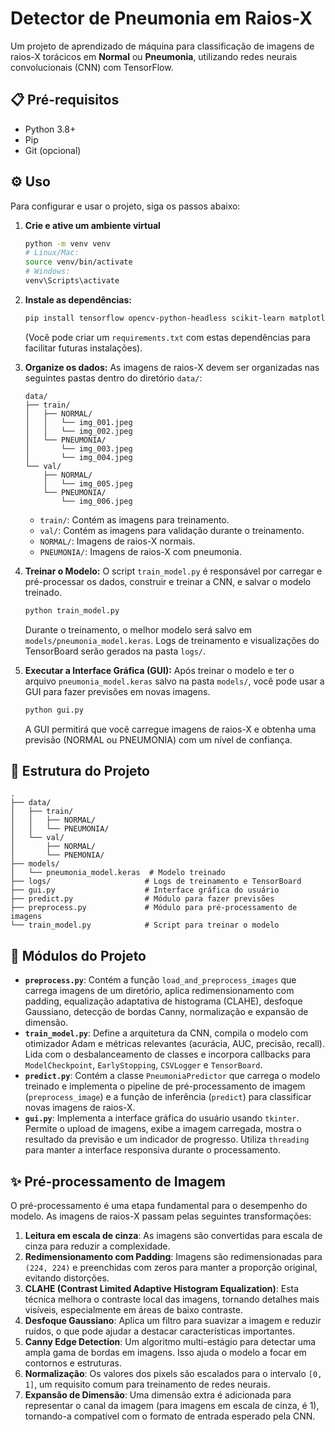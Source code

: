 
# Detector de Pneumonia em Raios-X

Um projeto de aprendizado de máquina para classificação de imagens de raios-X torácicos em **Normal** ou **Pneumonia**, utilizando redes neurais convolucionais (CNN) com TensorFlow.

## 📋 Pré-requisitos

- Python 3.8+
- Pip
- Git (opcional)

## ⚙️ Uso

Para configurar e usar o projeto, siga os passos abaixo:

1.  **Crie e ative um ambiente virtual**
    ```bash
    python -m venv venv
    # Linux/Mac:
    source venv/bin/activate
    # Windows:
    venv\Scripts\activate
    ```

2.  **Instale as dependências:**
    ```bash
    pip install tensorflow opencv-python-headless scikit-learn matplotlib tqdm Pillow
    ```
    (Você pode criar um `requirements.txt` com estas dependências para facilitar futuras instalações).

3.  **Organize os dados:**
    As imagens de raios-X devem ser organizadas nas seguintes pastas dentro do diretório `data/`:

    ```
    data/
    ├── train/
    │   ├── NORMAL/
    │   │   └── img_001.jpeg
    │   │   └── img_002.jpeg
    │   └── PNEUMONIA/
    │       └── img_003.jpeg
    │       └── img_004.jpeg
    └── val/
        ├── NORMAL/
        │   └── img_005.jpeg
        └── PNEUMONIA/
            └── img_006.jpeg
    ```
    - `train/`: Contém as imagens para treinamento.
    - `val/`: Contém as imagens para validação durante o treinamento.
    - `NORMAL/`: Imagens de raios-X normais.
    - `PNEUMONIA/`: Imagens de raios-X com pneumonia.

4.  **Treinar o Modelo:**
    O script `train_model.py` é responsável por carregar e pré-processar os dados, construir e treinar a CNN, e salvar o modelo treinado.
    ```bash
    python train_model.py
    ```
    Durante o treinamento, o melhor modelo será salvo em `models/pneumonia_model.keras`. Logs de treinamento e visualizações do TensorBoard serão gerados na pasta `logs/`.

5.  **Executar a Interface Gráfica (GUI):**
    Após treinar o modelo e ter o arquivo `pneumonia_model.keras` salvo na pasta `models/`, você pode usar a GUI para fazer previsões em novas imagens.
    ```bash
    python gui.py
    ```
    A GUI permitirá que você carregue imagens de raios-X e obtenha uma previsão (NORMAL ou PNEUMONIA) com um nível de confiança.

## 📁 Estrutura do Projeto

```
.
├── data/
│   ├── train/
│   │   ├── NORMAL/
│   │   └── PNEUMONIA/
│   └── val/
│       ├── NORMAL/
│       └── PNEMONIA/
├── models/
│   └── pneumonia_model.keras  # Modelo treinado
├── logs/                     # Logs de treinamento e TensorBoard
├── gui.py                    # Interface gráfica do usuário
├── predict.py                # Módulo para fazer previsões
├── preprocess.py             # Módulo para pré-processamento de imagens
└── train_model.py            # Script para treinar o modelo
```

## 🧠 Módulos do Projeto

-   **`preprocess.py`**: Contém a função `load_and_preprocess_images` que carrega imagens de um diretório, aplica redimensionamento com padding, equalização adaptativa de histograma (CLAHE), desfoque Gaussiano, detecção de bordas Canny, normalização e expansão de dimensão.
-   **`train_model.py`**: Define a arquitetura da CNN, compila o modelo com otimizador Adam e métricas relevantes (acurácia, AUC, precisão, recall). Lida com o desbalanceamento de classes e incorpora callbacks para `ModelCheckpoint`, `EarlyStopping`, `CSVLogger` e `TensorBoard`.
-   **`predict.py`**: Contém a classe `PneumoniaPredictor` que carrega o modelo treinado e implementa o pipeline de pré-processamento de imagem (`preprocess_image`) e a função de inferência (`predict`) para classificar novas imagens de raios-X.
-   **`gui.py`**: Implementa a interface gráfica do usuário usando `tkinter`. Permite o upload de imagens, exibe a imagem carregada, mostra o resultado da previsão e um indicador de progresso. Utiliza `threading` para manter a interface responsiva durante o processamento.

## ✨ Pré-processamento de Imagem

O pré-processamento é uma etapa fundamental para o desempenho do modelo. As imagens de raios-X passam pelas seguintes transformações:

1.  **Leitura em escala de cinza**: As imagens são convertidas para escala de cinza para reduzir a complexidade.
2.  **Redimensionamento com Padding**: Imagens são redimensionadas para `(224, 224)` e preenchidas com zeros para manter a proporção original, evitando distorções.
3.  **CLAHE (Contrast Limited Adaptive Histogram Equalization)**: Esta técnica melhora o contraste local das imagens, tornando detalhes mais visíveis, especialmente em áreas de baixo contraste.
4.  **Desfoque Gaussiano**: Aplica um filtro para suavizar a imagem e reduzir ruídos, o que pode ajudar a destacar características importantes.
5.  **Canny Edge Detection**: Um algoritmo multi-estágio para detectar uma ampla gama de bordas em imagens. Isso ajuda o modelo a focar em contornos e estruturas.
6.  **Normalização**: Os valores dos pixels são escalados para o intervalo `[0, 1]`, um requisito comum para treinamento de redes neurais.
7.  **Expansão de Dimensão**: Uma dimensão extra é adicionada para representar o canal da imagem (para imagens em escala de cinza, é 1), tornando-a compatível com o formato de entrada esperado pela CNN.
